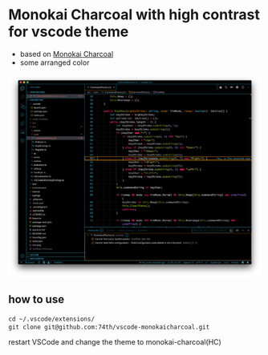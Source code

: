 # Monokai Charcoal with high contrast for vscode theme

* based on [Monokai Charcoal](https://colorsublime.github.io/themes/Monokai%20Charcoal/)
* some arranged color

![screenshot](./screenshot.png)

## how to use

```
cd ~/.vscode/extensions/
git clone git@github.com:74th/vscode-monokaicharcoal.git
```

restart VSCode and change the theme to monokai-charcoal(HC)
